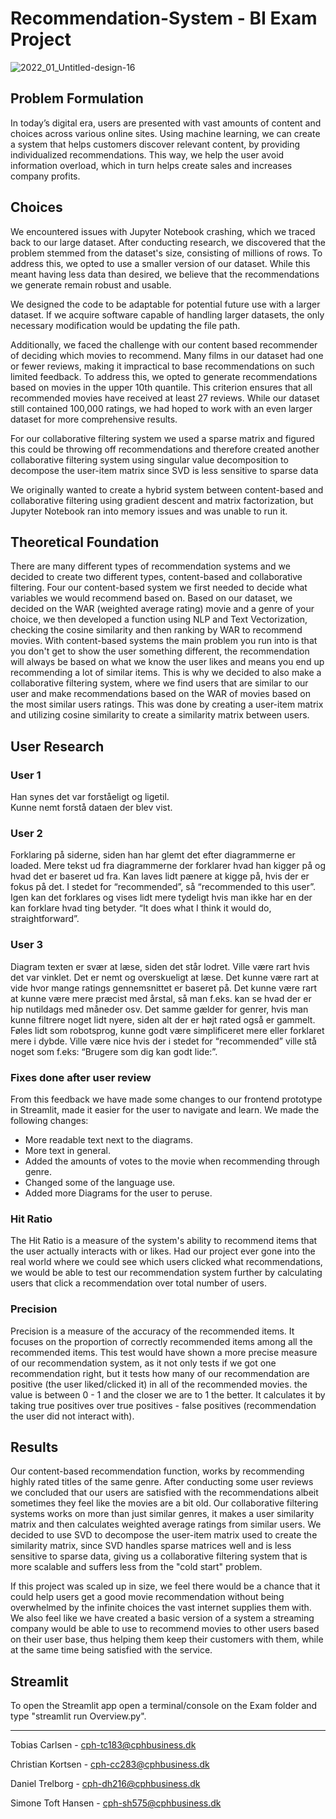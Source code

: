 # Recommendation-System - BI Exam Project 

![2022_01_Untitled-design-16](https://github.com/Toebzy/Recommendation-System/assets/113095884/6880aebb-c750-4aaa-b0e3-d16b21d94ce4)

## Problem Formulation

In today’s digital era, users are presented with vast amounts of content and choices across various online sites. Using machine learning, we can create a system that helps customers discover relevant content, by providing individualized recommendations. This way, we help the user avoid information overload, which in turn helps create sales and increases company profits.

## Choices 
We encountered issues with Jupyter Notebook crashing, which we traced back to our large dataset. After conducting research, we discovered that the problem stemmed from the dataset's size, consisting of millions of rows. To address this, we opted to use a smaller version of our dataset. While this meant having less data than desired, we believe that the recommendations we generate remain robust and usable.  

We designed the code to be adaptable for potential future use with a larger dataset. If we acquire software capable of handling larger datasets, the only necessary modification would be updating the file path.  

Additionally, we faced the challenge with our content based recommender of deciding which movies to recommend. Many films in our dataset had one or fewer reviews, making it impractical to base recommendations on such limited feedback. To address this, we opted to generate recommendations based on movies in the upper 10th quantile. This criterion ensures that all recommended movies have received at least 27 reviews. While our dataset still contained 100,000 ratings, we had hoped to work with an even larger dataset for more comprehensive results.  

For our collaborative filtering system we used a sparse matrix and figured this could be throwing off recommendations and therefore created another collaborative filtering system using singular value decomposition to decompose the user-item matrix since SVD is less sensitive to sparse data

We originally wanted to create a hybrid system between content-based and collaborative filtering using gradient descent and matrix factorization, but Jupyter Notebook ran into memory issues and was unable to run it.

## Theoretical Foundation
There are many different types of recommendation systems and we decided to create two different types, content-based and collaborative filtering.
Four our content-based system we first needed to decide what variables we would recommend based on. Based on our dataset, we decided on the WAR (weighted average rating) movie and a genre of your choice, we then developed a function using NLP and Text Vectorization, checking the cosine similarity and then ranking by WAR to recommend movies. 
With content-based systems the main problem you run into is that you don't get to show the user something different, the recommendation will always be based on what we know the user likes and means you end up recommending a lot of similar items. This is why we decided to also make a collaborative filtering system, where we find users that are similar to our user and make recommendations based on the WAR of movies based on the most similar users ratings. This was done by creating a user-item matrix and utilizing cosine similarity to create a similarity matrix between users. 

## User Research
### User 1
Han synes det var forståeligt og ligetil.  
Kunne nemt forstå dataen der blev vist.

### User 2
Forklaring på siderne, siden han har glemt det efter diagrammerne er loaded. Mere tekst ud fra diagrammerne der forklarer hvad han kigger på og hvad det er baseret ud fra. 
Kan laves lidt pænere at kigge på, hvis der er fokus på det.
I stedet for “recommended”, så “recommended to this user”. Igen kan det forklares og vises lidt mere tydeligt hvis man ikke har en der kan forklare hvad ting betyder. 
“It does what I think it would do, straightforward”.

### User 3
Diagram texten er svær at læse, siden det står lodret. Ville være rart hvis det var vinklet. 
Det er nemt og overskueligt at læse. Det kunne være rart at vide hvor mange ratings gennemsnittet er baseret på. Det kunne være rart at kunne være mere præcist med årstal, så man f.eks. kan se hvad der er hip nutildags med måneder osv. 
Det samme gælder for genrer, hvis man kunne filtrere noget lidt nyere, siden alt der er højt rated også er gammelt. 
Føles lidt som robotsprog, kunne godt være simplificeret mere eller forklaret mere i dybde. 
Ville være nice hvis der i stedet for “recommended” ville stå noget som f.eks: “Brugere som dig kan godt lide:”.

### Fixes done after user review 
From this feedback we have made some changes to our frontend prototype in Streamlit, made it easier for the user to navigate and learn. We made the following changes:  
- More readable text next to the diagrams.  
- More text in general.  
- Added the amounts of votes to the movie when recommending through genre.
- Changed some of the language use.
- Added more Diagrams for the user to peruse.

### Hit Ratio  
The Hit Ratio is a measure of the system's ability to recommend items that the user actually interacts with or likes. Had our project ever gone into the real world where we could see which users clicked what recommendations, we would be able to test our recommendation system further by calculating users that click a recommendation over total number of users.

### Precision  
Precision is a measure of the accuracy of the recommended items. It focuses on the proportion of correctly recommended items among all the recommended items. This test would have shown a more precise measure of our recommendation system, as it not only tests if we got one recommendation right, but it tests how many of our recommendation are positive (the user liked/clicked it) in all of the recommended movies. the value is between 0 - 1 and the closer we are to 1 the better. It calculates it by taking true positives over true positives - false positives (recommendation the user did not interact with).

## Results
Our content-based recommendation function, works by recommending highly rated titles of the same genre. After conducting some user reviews we concluded that our users are satisfied with the recommendations albeit sometimes they feel like the movies are a bit old. 
Our collaborative filtering systems works on more than just similar genres, it makes a user similarity matrix and then calculates weighted average ratings from similar users. We decided to use SVD to decompose the user-item matrix used to create the similarity matrix, since SVD handles sparse matrices well and is less sensitive to sparse data, giving us a collaborative filtering system that is more scalable and suffers less from the "cold start" problem.

If this project was scaled up in size, we feel there would be a chance that it could help users get a good movie recommendation without being overwhelmed by the infinite choices the vast internet supplies them with. We also feel like we have created a basic version of a system a streaming company would be able to use to recommend movies to other users based on their user base, thus helping them keep their customers with them, while at the same time being satisfied with the service.  

## Streamlit
To open the Streamlit app open a terminal/console on the Exam folder and type "streamlit run Overview.py".

---

Tobias Carlsen - cph-tc183@cphbusiness.dk

Christian Kortsen - cph-cc283@cphbusiness.dk

Daniel Trelborg - cph-dh216@cphbusiness.dk

Simone Toft Hansen - cph-sh575@cphbusiness.dk
